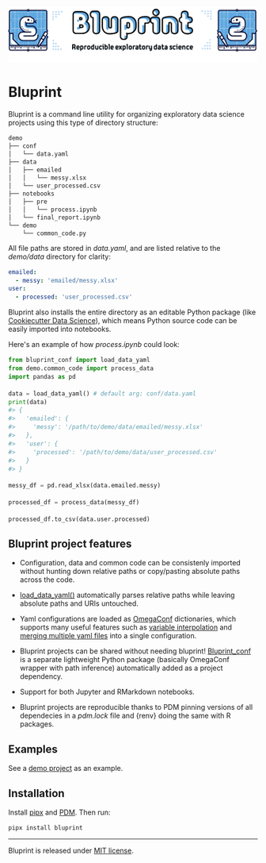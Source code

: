 ![logo](docs/source/images/bluprint_logo.png)

# Bluprint

Bluprint is a command line utility for organizing exploratory data science projects using this type of directory structure:

```
demo
├── conf
│   └── data.yaml
├── data
│   ├── emailed
│   │   └── messy.xlsx
│   └── user_processed.csv
├── notebooks
│   ├── pre
│   │   └── process.ipynb
│   └── final_report.ipynb
└── demo
    └── common_code.py
```

All file paths are stored in *data.yaml*, and are listed relative to the *demo/data* directory for clarity:

```yaml
emailed:
  - messy: 'emailed/messy.xlsx'
user:
  - processed: 'user_processed.csv'
```

Bluprint also installs the entire directory as an editable Python package (like [Cookiecutter Data Science](https://drivendata.github.io/cookiecutter-data-science/)), which means Python source code can be easily imported into notebooks.

Here's an example of how *process.ipynb* could look:

```py
from bluprint_conf import load_data_yaml
from demo.common_code import process_data
import pandas as pd

data = load_data_yaml() # default arg: conf/data.yaml
print(data)
#> {
#>   'emailed': {
#> 	   'messy': '/path/to/demo/data/emailed/messy.xlsx'
#> 	 },
#> 	 'user': {
#> 	   'processed': '/path/to/demo/data/user_processed.csv'
#> 	 }
#> }

messy_df = pd.read_xlsx(data.emailed.messy)

processed_df = process_data(messy_df)

processed_df.to_csv(data.user.processed)
```

## Bluprint project features

* Configuration, data and common code can be consistenly imported without hunting down relative paths or copy/pasting absolute paths across the code.

* [load_data_yaml()](https://igor-sb.github.io/bluprint-conf/html/reference.html#bluprint_conf.config.load_data_yaml) automatically parses relative paths while leaving absolute paths and URIs untouched.

* Yaml configurations are loaded as [OmegaConf](https://omegaconf.readthedocs.io/) dictionaries, which supports many useful features such as [variable interpolation](https://omegaconf.readthedocs.io/en/2.3_branch/usage.html#variable-interpolation) and [merging multiple yaml files](https://omegaconf.readthedocs.io/en/2.3_branch/usage.html#merging-configurations) into a single configuration.

* Bluprint projects can be shared without needing bluprint! [Bluprint_conf](https://github.com/igor-sb/bluprint-conf/) is a separate lightweight Python package (basically OmegaConf wrapper with path inference) automatically added as a project dependency.

* Support for both Jupyter and RMarkdown notebooks.

* Bluprint projects are reproducible thanks to PDM pinning versions of all dependecies in a *pdm.lock* file and {renv} doing the same with R packages.

## Examples

See a [demo project](https://github.com/igor-sb/bluprint-demo/) as an example.

## Installation

Install [pipx](https://github.com/pypa/pipx) and [PDM](https://pdm-project.org/latest/). Then run:

```sh
pipx install bluprint
```

---

Bluprint is released under [MIT license](LICENSE).